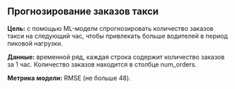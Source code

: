 ## Прогнозирование заказов такси

**Цель:** с помощью ML-модели спрогнозировать количество заказов такси на следующий час, чтобы привлекать больше водителей в период пиковой нагрузки.

**Данные:** временной ряд, каждая строка содержит количество заказов за 1 час. Количество заказов находится в столбце num_orders.  

**Метрика модели:** RMSE (не больше 48).
